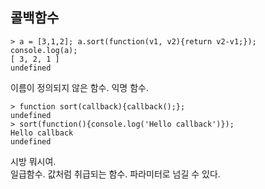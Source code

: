 ## 콜백함수

```
> a = [3,1,2]; a.sort(function(v1, v2){return v2-v1;}); console.log(a);
[ 3, 2, 1 ]
undefined
```

이름이 정의되지 않은 함수. 익명 함수.

```
> function sort(callback){callback();};
undefined
> sort(function(){console.log('Hello callback')});
Hello callback
undefined
```

시방 뭐시여.  
일급함수. 값처럼 취급되는 함수. 파라미터로 넘길 수 있다.  
